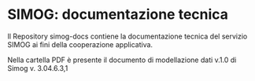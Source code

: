 # SIMOG: documentazione tecnica
Il Repository simog-docs contiene la documentazione tecnica del servizio SIMOG ai fini della cooperazione applicativa.

Nella cartella PDF è presente il documento di modellazione dati v.1.0 di Simog v. 3.04.6.3,1
